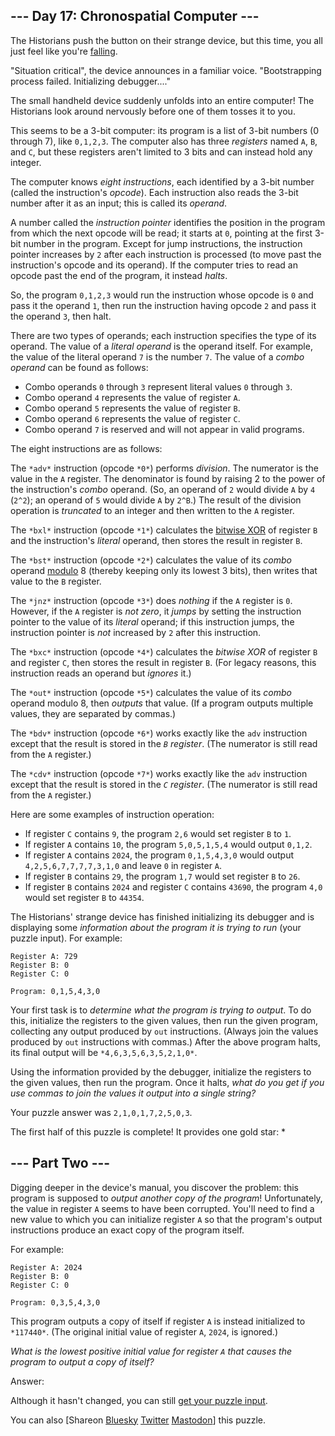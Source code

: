\--- Day 17: Chronospatial Computer ---
----------

The Historians push the button on their strange device, but this time, you all just feel like you're [falling](/2018/day/6).

"Situation critical", the device announces in a familiar voice. "Bootstrapping process failed. Initializing debugger...."

The small handheld device suddenly unfolds into an entire computer! The Historians look around nervously before one of them tosses it to you.

This seems to be a 3-bit computer: its program is a list of 3-bit numbers (0 through 7), like `0,1,2,3`. The computer also has three *registers* named `A`, `B`, and `C`, but these registers aren't limited to 3 bits and can instead hold any integer.

The computer knows *eight instructions*, each identified by a 3-bit number (called the instruction's *opcode*). Each instruction also reads the 3-bit number after it as an input; this is called its *operand*.

A number called the *instruction pointer* identifies the position in the program from which the next opcode will be read; it starts at `0`, pointing at the first 3-bit number in the program. Except for jump instructions, the instruction pointer increases by `2` after each instruction is processed (to move past the instruction's opcode and its operand). If the computer tries to read an opcode past the end of the program, it instead *halts*.

So, the program `0,1,2,3` would run the instruction whose opcode is `0` and pass it the operand `1`, then run the instruction having opcode `2` and pass it the operand `3`, then halt.

There are two types of operands; each instruction specifies the type of its operand. The value of a *literal operand* is the operand itself. For example, the value of the literal operand `7` is the number `7`. The value of a *combo operand* can be found as follows:

* Combo operands `0` through `3` represent literal values `0` through `3`.
* Combo operand `4` represents the value of register `A`.
* Combo operand `5` represents the value of register `B`.
* Combo operand `6` represents the value of register `C`.
* Combo operand `7` is reserved and will not appear in valid programs.

The eight instructions are as follows:

The `*adv*` instruction (opcode `*0*`) performs *division*. The numerator is the value in the `A` register. The denominator is found by raising 2 to the power of the instruction's *combo* operand. (So, an operand of `2` would divide `A` by `4` (`2^2`); an operand of `5` would divide `A` by `2^B`.) The result of the division operation is *truncated* to an integer and then written to the `A` register.

The `*bxl*` instruction (opcode `*1*`) calculates the [bitwise XOR](https://en.wikipedia.org/wiki/Bitwise_operation#XOR) of register `B` and the instruction's *literal* operand, then stores the result in register `B`.

The `*bst*` instruction (opcode `*2*`) calculates the value of its *combo* operand [modulo](https://en.wikipedia.org/wiki/Modulo) 8 (thereby keeping only its lowest 3 bits), then writes that value to the `B` register.

The `*jnz*` instruction (opcode `*3*`) does *nothing* if the `A` register is `0`. However, if the `A` register is *not zero*, it *jumps* by setting the instruction pointer to the value of its *literal* operand; if this instruction jumps, the instruction pointer is *not* increased by `2` after this instruction.

The `*bxc*` instruction (opcode `*4*`) calculates the *bitwise XOR* of register `B` and register `C`, then stores the result in register `B`. (For legacy reasons, this instruction reads an operand but *ignores* it.)

The `*out*` instruction (opcode `*5*`) calculates the value of its *combo* operand modulo 8, then *outputs* that value. (If a program outputs multiple values, they are separated by commas.)

The `*bdv*` instruction (opcode `*6*`) works exactly like the `adv` instruction except that the result is stored in the *`B` register*. (The numerator is still read from the `A` register.)

The `*cdv*` instruction (opcode `*7*`) works exactly like the `adv` instruction except that the result is stored in the *`C` register*. (The numerator is still read from the `A` register.)

Here are some examples of instruction operation:

* If register `C` contains `9`, the program `2,6` would set register `B` to `1`.
* If register `A` contains `10`, the program `5,0,5,1,5,4` would output `0,1,2`.
* If register `A` contains `2024`, the program `0,1,5,4,3,0` would output `4,2,5,6,7,7,7,7,3,1,0` and leave `0` in register `A`.
* If register `B` contains `29`, the program `1,7` would set register `B` to `26`.
* If register `B` contains `2024` and register `C` contains `43690`, the program `4,0` would set register `B` to `44354`.

The Historians' strange device has finished initializing its debugger and is displaying some *information about the program it is trying to run* (your puzzle input). For example:

```
Register A: 729
Register B: 0
Register C: 0

Program: 0,1,5,4,3,0

```

Your first task is to *determine what the program is trying to output*. To do this, initialize the registers to the given values, then run the given program, collecting any output produced by `out` instructions. (Always join the values produced by `out` instructions with commas.) After the above program halts, its final output will be `*4,6,3,5,6,3,5,2,1,0*`.

Using the information provided by the debugger, initialize the registers to the given values, then run the program. Once it halts, *what do you get if you use commas to join the values it output into a single string?*

Your puzzle answer was `2,1,0,1,7,2,5,0,3`.

The first half of this puzzle is complete! It provides one gold star: \*

\--- Part Two ---
----------

Digging deeper in the device's manual, you discover the problem: this program is supposed to *output another copy of the program*! Unfortunately, the value in register `A` seems to have been corrupted. You'll need to find a new value to which you can initialize register `A` so that the program's output instructions produce an exact copy of the program itself.

For example:

```
Register A: 2024
Register B: 0
Register C: 0

Program: 0,3,5,4,3,0

```

This program outputs a copy of itself if register `A` is instead initialized to `*117440*`. (The original initial value of register `A`, `2024`, is ignored.)

*What is the lowest positive initial value for register `A` that causes the program to output a copy of itself?*

Answer:

Although it hasn't changed, you can still [get your puzzle input](17/input).

You can also [Shareon [Bluesky](https://bsky.app/intent/compose?text=I%27ve+completed+Part+One+of+%22Chronospatial+Computer%22+%2D+Day+17+%2D+Advent+of+Code+2024+%23AdventOfCode+https%3A%2F%2Fadventofcode%2Ecom%2F2024%2Fday%2F17) [Twitter](https://twitter.com/intent/tweet?text=I%27ve+completed+Part+One+of+%22Chronospatial+Computer%22+%2D+Day+17+%2D+Advent+of+Code+2024&url=https%3A%2F%2Fadventofcode%2Ecom%2F2024%2Fday%2F17&related=ericwastl&hashtags=AdventOfCode) [Mastodon](javascript:void(0);)] this puzzle.